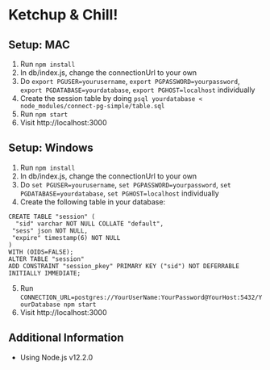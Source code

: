 # Ketchup & Chill!

## Setup: MAC
1. Run `npm install`
2. In db/index.js, change the connectionUrl to your own
3. Do `export PGUSER=yourusername`, `export PGPASSWORD=yourpassword`, `export PGDATABASE=yourdatabase`, `export PGHOST=localhost` individually
4. Create the session table by doing `psql yourdatabase < node_modules/connect-pg-simple/table.sql`
5. Run `npm start`
6. Visit http://localhost:3000

## Setup: Windows
1. Run `npm install`
2. In db/index.js, change the connectionUrl to your own
3. Do `set PGUSER=yourusername`, `set PGPASSWORD=yourpassword`, `set PGDATABASE=yourdatabase`, `set PGHOST=localhost` individually
4. Create the following table in your database:

```
CREATE TABLE "session" (
  "sid" varchar NOT NULL COLLATE "default",
 "sess" json NOT NULL,
 "expire" timestamp(6) NOT NULL
)
WITH (OIDS=FALSE);
ALTER TABLE "session" 
ADD CONSTRAINT "session_pkey" PRIMARY KEY ("sid") NOT DEFERRABLE INITIALLY IMMEDIATE;
```

5. Run `CONNECTION_URL=postgres://YourUserName:YourPassword@YourHost:5432/YourDatabase npm start`
6. Visit http://localhost:3000

## Additional Information
- Using Node.js v12.2.0
